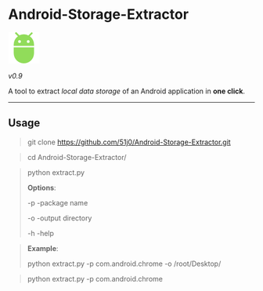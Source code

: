 # Android-Storage-Extractor
![alt text](https://raw.githubusercontent.com/51j0/Android-Storage-Extractor/master/res/android.png "icon")


*v0.9*

A tool to extract *local data storage* of an Android application in **__one click__**.
___
Usage
------------------

> git clone https://github.com/51j0/Android-Storage-Extractor.git

> cd Android-Storage-Extractor/

> python extract.py
>
> __Options__:
>
> -p    -package name
>
> -o    -output directory
>
> -h    -help

> __Example__:
>
> python extract.py -p com.android.chrome -o /root/Desktop/  

> python extract.py -p com.android.chrome
